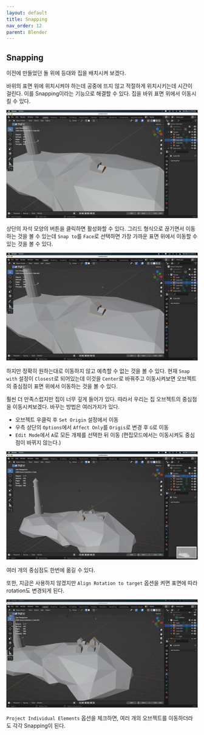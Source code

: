 ```yaml
---
layout: default
title: Snapping
nav_order: 12
parent: Blender
---
```


## Snapping

이전에 만들었던 돌 위에 등대와 집을 배치시켜 보겠다.

바위의 표면 위에 위치시켜야 하는데 공중에 뜨지 않고 적절하게 위치시키는데 시간이 걸린다. 이를 Snapping이라는 기능으로 해결할 수 있다. 집을 바위 표면 위에서 이동시킬 수 있다.

![result](./img/12/01.png)

상단의 자석 모양의 버튼을 클릭하면 활성화할 수 있다. 그리드 형식으로 끊기면서 이동하는 것을 볼 수 있는데 `Snap to`를 `Face`로 선택하면 가장 가까운 표면 위에서 이동할 수 있는 것을 볼 수 있다.

![result](./img/12/02.gif)

하지만 정확히 원하는대로 이동하지 않고 예측할 수 없는 것을 볼 수 있다. 현재 `Snap with` 설정이 `Closest`로 되어있는데 이것을 `Center`로 바꿔주고 이동시켜보면 오브젝트의 중심점이 표면 위에서 이동하는 것을 볼 수 있다.

훨씬 더 만족스럽지만 집이 너무 깊게 들어가 있다. 따라서 우리는 집 오브젝트의 중심점을 이동시켜보겠다. 바꾸는 방법은 여러가지가 있다.

- 오브젝트 우클릭 후 `Set Origin` 설정에서 이동
- 우측 상단의 `Options`에서 `Affect Only`를 `Origis`로 변경 후 `G`로 이동
- `Edit Mode`에서 `A`로 모든 개체를 선택한 뒤 이동 (편집모드에서는 이동시켜도 중심점이 바뀌지 않는다.)

![result](./img/12/03.gif)

여러 개의 중심점도 한번에 옮길 수 있다.

또한, 지금은 사용하지 않겠지만 `Align Rotation to target` 옵션을 켜면 표면에 따라 rotation도 변경되게 된다.

![result](./img/12/04.gif)

`Project Individual Elements` 옵션을 체크하면, 여러 개의 오브젝트를 이동하더라도 각각 Snapping이 된다.

